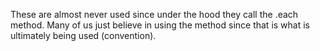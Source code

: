 These are almost never used since under the hood they call the .each method. Many of us just believe in using the method since that is what is ultimately being used (convention).